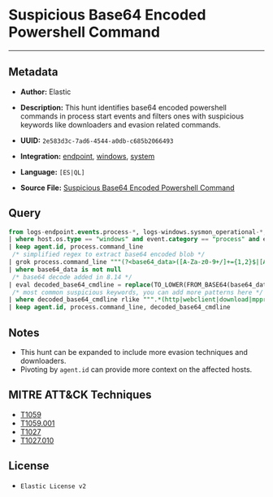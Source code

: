 # Suspicious Base64 Encoded Powershell Command

---

## Metadata

- **Author:** Elastic
- **Description:** This hunt identifies base64 encoded powershell commands in process start events and filters ones with suspicious keywords like downloaders and evasion related commands.

- **UUID:** `2e583d3c-7ad6-4544-a0db-c685b2066493`
- **Integration:** [endpoint](https://docs.elastic.co/integrations/endpoint), [windows](https://docs.elastic.co/integrations/windows), [system](https://docs.elastic.co/integrations/system)
- **Language:** `[ES|QL]`
- **Source File:** [Suspicious Base64 Encoded Powershell Command](../queries/suspicious_base64_encoded_powershell_commands.toml)

## Query

```sql
from logs-endpoint.events.process-*, logs-windows.sysmon_operational-*, logs-system.security-*
| where host.os.type == "windows" and event.category == "process" and event.type == "start" and TO_LOWER(process.name) == "powershell.exe" and process.command_line rlike ".+ -(e|E).*"
| keep agent.id, process.command_line
 /* simplified regex to extract base64 encoded blob */
| grok process.command_line """(?<base64_data>([A-Za-z0-9+/]+={1,2}$|[A-Za-z0-9+/]{100,}))"""
| where base64_data is not null
 /* base64 decode added in 8.14 */
| eval decoded_base64_cmdline = replace(TO_LOWER(FROM_BASE64(base64_data)), """\u0000""", "")
 /* most common suspicious keywords, you can add more patterns here */
| where decoded_base64_cmdline rlike """.*(http|webclient|download|mppreference|sockets|bxor|.replace|reflection|assembly|load|bits|start-proc|iwr|frombase64).*"""
| keep agent.id, process.command_line, decoded_base64_cmdline
```

## Notes

- This hunt can be expanded to include more evasion techniques and downloaders.
- Pivoting by `agent.id` can provide more context on the affected hosts.

## MITRE ATT&CK Techniques

- [T1059](https://attack.mitre.org/techniques/T1059)
- [T1059.001](https://attack.mitre.org/techniques/T1059/001)
- [T1027](https://attack.mitre.org/techniques/T1027)
- [T1027.010](https://attack.mitre.org/techniques/T1027/010)

## License

- `Elastic License v2`
